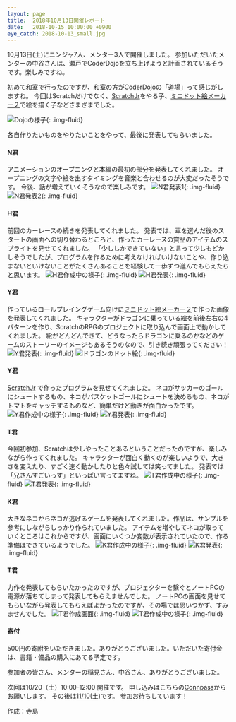 ```yaml
---
layout: page
title:  2018年10月13日開催レポート
date:   2018-10-15 10:00:00 +0900
eye_catch: 2018-10-13_small.jpg
---
```


10月13日(土)にニンジャ7人、メンター3人で開催しました。
参加いただいたメンターの中谷さんは、瀬戸でCoderDojoを立ち上げようと計画されているそうです。楽しみですね。

初めて和室で行ったのですが、和室の方がCoderDojoの「道場」って感じがしますね。
今回はScratchだけでなく、[ScratchJr](https://www.scratchjr.org/)をやる子、[ミニドット絵メーカー２](http://neutralx0.net/tool/dot2/)で絵を描く子などさまざまでした。

![Dojoの様子](/assets/img/2018-10-13_top.jpg){: .img-fluid}

各自作りたいものをやりたいことをやって、最後に発表してもらいました。

#### N君
アニメーションのオープニングと本編の最初の部分を発表してくれました。
オープニングの文字や絵を出すタイミングを音楽と合わせるのが大変だったそうです。
今後、話が増えていくそうなので楽しみです。
![N君発表1](/assets/img/2018-10-13_1-1.jpg){: .img-fluid}
![N君発表2](/assets/img/2018-10-13_1-2.jpg){: .img-fluid}

#### H君
前回のカーレースの続きを発表してくれました。
発表では、車を選んだ後のスタートの画面への切り替わるところと、作ったカーレースの賞品のアイテムのスプライトを見せてくれました。
「少ししかできていない」と言って少しもどかしそうでしたが、プログラムを作るために考えなければいけないことや、作り込まないといけないことがたくさんあることを経験して一歩ずつ進んでもらえたらと思います。
![H君作成中の様子](/assets/img/2018-10-13_2-1.jpg){: .img-fluid}
![H君発表](/assets/img/2018-10-13_2-2.jpg){: .img-fluid}

#### Y君
作っているロールプレイングゲーム向けに[ミニドット絵メーカー２](http://neutralx0.net/tool/dot2/)で作った画像を発表してくれました。
キャラクターがドラゴンに乗っている絵を前後左右の4パターンを作り、ScratchのRPGのプロジェクトに取り込んで画面上で動かしてくれました。
絵がどんどんできて、どうなったらドラゴンに乗るのかなどのゲームのストーリーのイメージもあるそうのなので、引き続き頑張ってください！
![Y君発表](/assets/img/2018-10-13_3-1.jpg){: .img-fluid}
![ドラゴンのドット絵](/assets/img/2018-10-13_3-2.jpg){: .img-fluid}

#### Y君
[ScratchJr](https://www.scratchjr.org/) で作ったプログラムを見せてくれました。
ネコがサッカーのゴールにシュートするもの、ネコがバスケットゴールにシュートを決めるもの、ネコがトマトをキャッチするものなど、簡単だけど動きが面白かったです。
![Y君作成中の様子](/assets/img/2018-10-13_4-1.jpg){: .img-fluid}
![Y君発表](/assets/img/2018-10-13_4-2.jpg){: .img-fluid}

#### T君
今回初参加、Scratchは少しやったことあるということだったのですが、楽しみながら作ってくれました。
キャラクターが面白く動くのが楽しいようで、大きさを変えたり、すごく速く動かしたりと色々試しては笑ってました。
発表では「兄さんすごいっす」といっぱい言ってますね。
![T君作成中の様子](/assets/img/2018-10-13_5-1.jpg){: .img-fluid}
![T君発表](/assets/img/2018-10-13_5-2.jpg){: .img-fluid}

#### K君
大きなネコからネコが逃げるゲームを発表してくれました。作品は、サンプルを参考にしながらしっかり作られていました。
アイテムを増やしてネコが取っていくところはこれからですが、画面にいくつか変数が表示されていたので、作る準備はできているようでした。
![K君作成中の様子](/assets/img/2018-10-13_6-1.jpg){: .img-fluid}
![K君発表](/assets/img/2018-10-13_6-2.jpg){: .img-fluid}

#### T君
力作を発表してもらいたかったのですが、プロジェクターを繋ぐとノートPCの電源が落ちてしまって発表してもらえませんでした。
ノートPCの画面を見せてもらいながら発表してもらえばよかったのですが、その場では思いつかず、すみませんでした。
![T君作成画面](/assets/img/2018-10-13_7-1.jpg){: .img-fluid}
![T君作成中の様子](/assets/img/2018-10-13_7-2.jpg){: .img-fluid}

#### 寄付
500円の寄附をいただきました。ありがとうございました。いただいた寄付金は、書籍・備品の購入にあてる予定です。

参加者の皆さん、メンターの稲見さん、中谷さん、ありがとうございました。

次回は10/20（土）10:00-12:00 開催です。
申し込みはこちらの[Connpass](https://coderdojo-nisshin.connpass.com/event/102483/)からお願いします。
その後は[11/10(土)](https://coderdojo-nisshin.connpass.com/event/104181/)です。
参加お待ちしています！

作成：寺島
